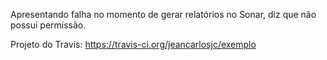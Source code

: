 Apresentando falha no momento de gerar relatórios no Sonar, diz que não possui permissão.

Projeto do Travis: https://travis-ci.org/jeancarlosjc/exemplo
